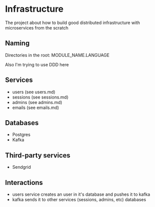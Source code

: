 # Infrastructure

The project about how to build good distributed infrastructure with microservices from the scratch

## Naming

Directories in the root: MODULE_NAME.LANGUAGE

Also I'm trying to use DDD here

## Services

- users (see users.md)
- sessions (see sessions.md)
- admins (see admins.md)
- emails (see emails.md)

## Databases

- Postgres
- Kafka

## Third-party services

- Sendgrid

## Interactions

- users service creates an user in it's database and pushes it to kafka
- kafka sends it to other services (sessions, admins, etc) databases
